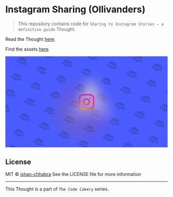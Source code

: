 # Instagram Sharing (Ollivanders)

> This repository contains code for `Sharing to Instagram Stories – a definitive guide` Thought.

Read the Thought [here](https://ishanchhabra.com/thoughts/sharing-to-instagram-stories).

Find the assets [here](https://static.ishanchhabra.com/instagram_sharing_assets.zip).

<div align="center">
  <img alt="Cover" src="docs/cover.png" />
</div>

## License

MIT © [ishan-chhabra](https://github.com/ishan-chhabra)
See the LICENSE file for more information

---

This Thought is a part of `The Code Cakery` series.

